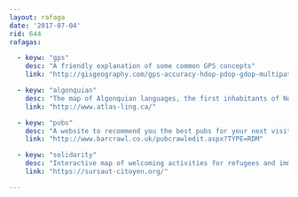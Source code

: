 ```yaml
---
layout: rafaga
date: '2017-07-04'
rid: 644
rafagas:

  - keyw: "gps"
    desc: "A friendly explanation of some common GPS concepts"
    link: "http://gisgeography.com/gps-accuracy-hdop-pdop-gdop-multipath/"

  - keyw: "algonquian"
    desc: "The map of Algonquian languages, the first inhabitants of North America"
    link: "http://www.atlas-ling.ca/"

  - keyw: "pubs"
    desc: "A website to recommend you the best pubs for your next visit to England"
    link: "http://www.barcrawl.co.uk/pubcrawledit.aspx?TYPE=RDM"

  - keyw: "solidarity"
    desc: "Interactive map of welcoming activities for refugees and immigrant in France"
    link: "https://sursaut-citoyen.org/"

---
```


